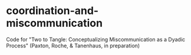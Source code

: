 # coordination-and-miscommunication
Code for "Two to Tangle: Conceptualizing Miscommunication as a Dyadic Process" (Paxton, Roche, &amp; Tanenhaus, in preparation)
